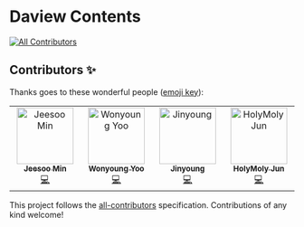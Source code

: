 # Daview Contents
<!-- ALL-CONTRIBUTORS-BADGE:START - Do not remove or modify this section -->
[![All Contributors](https://img.shields.io/badge/all_contributors-1-orange.svg?style=flat-square)](#contributors-)
<!-- ALL-CONTRIBUTORS-BADGE:END -->
## Contributors ✨

Thanks goes to these wonderful people ([emoji key](https://allcontributors.org/docs/en/emoji-key)):

<!-- ALL-CONTRIBUTORS-LIST:START - Do not remove or modify this section -->
<!-- prettier-ignore-start -->
<!-- markdownlint-disable -->
<table>
  <tbody>
    <tr>
      <td align="center" valign="top" width="14.28%"><a href="https://github.com/kuongee"><img src="https://avatars.githubusercontent.com/u/34534423?v=4?s=100" width="100px;" alt="Jeesoo Min"/><br /><sub><b>Jeesoo Min</b></sub></a><br /><a href="https://github.com/meetup-fe-next/daview-contents/commits?author=kuongee" title="Code">💻</a></td>
      <td align="center" valign="top" width="14.28%"><a href="https://github.com/yooveloper"><img src="https://avatars.githubusercontent.com/u/103870198?v=4?s=100" width="100px;" alt="Wonyoung Yoo"/><br /><sub><b>Wonyoung Yoo</b></sub></a><br /><a href="https://github.com/meetup-fe-next/daview-contents/commits?author=yooveloper" title="Code">💻</a></td>
      <td align="center" valign="top" width="14.28%"><a href="https://github.com/plagdoctor"><img src="https://avatars.githubusercontent.com/u/42507121?v=4?s=100" width="100px;" alt="Jinyoung"/><br /><sub><b>Jinyoung</b></sub></a><br /><a href="https://github.com/meetup-fe-next/daview-contents/commits?author=plagdoctor" title="Code">💻</a></td>
      <td align="center" valign="top" width="14.28%"><a href="https://github.com/jun094"><img src="https://avatars.githubusercontent.com/u/42564107?v=4?s=100" width="100px;" alt="HolyMoly Jun"/><br /><sub><b>HolyMoly Jun</b></sub></a><br /><a href="https://github.com/meetup-fe-next/daview-contents/commits?author=jun094" title="Code">💻</a></td>
    </tr>
  </tbody>
</table>

<!-- markdownlint-restore -->
<!-- prettier-ignore-end -->

<!-- ALL-CONTRIBUTORS-LIST:END -->

This project follows the [all-contributors](https://github.com/all-contributors/all-contributors) specification. Contributions of any kind welcome!